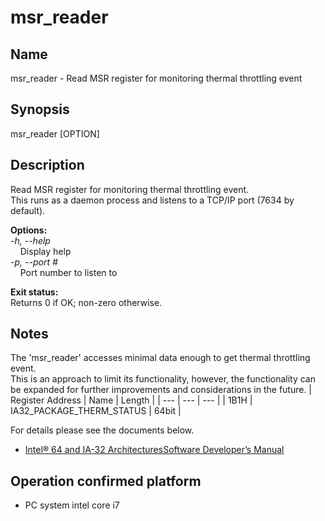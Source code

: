 # msr_reader

## Name
msr_reader - Read MSR register for monitoring thermal throttling event

## Synopsis
msr_reader [OPTION]

## Description
Read MSR register for monitoring thermal throttling event.<br>
This runs as a daemon process and listens to a TCP/IP port (7634 by default).

**Options:**<br>
*-h, --help*<br>
&nbsp;&nbsp;&nbsp;&nbsp;Display help<br>
*-p, --port #*<br>
&nbsp;&nbsp;&nbsp;&nbsp;Port number to listen to

**Exit status:**<br>
Returns 0 if OK; non-zero otherwise.

## Notes
The 'msr_reader' accesses minimal data enough to get thermal throttling event.<br>
This is an approach to limit its functionality, however, the functionality can be expanded for further improvements and considerations in the future.
| Register Address | Name | Length |
| --- | --- | --- |
| 1B1H | IA32_PACKAGE_THERM_STATUS | 64bit |

For details please see the documents below.<br>
- [Intel® 64 and IA-32 ArchitecturesSoftware Developer’s Manual](https://software.intel.com/sites/default/files/managed/39/c5/325462-sdm-vol-1-2abcd-3abcd.pdf)

## Operation confirmed platform
* PC system intel core i7
